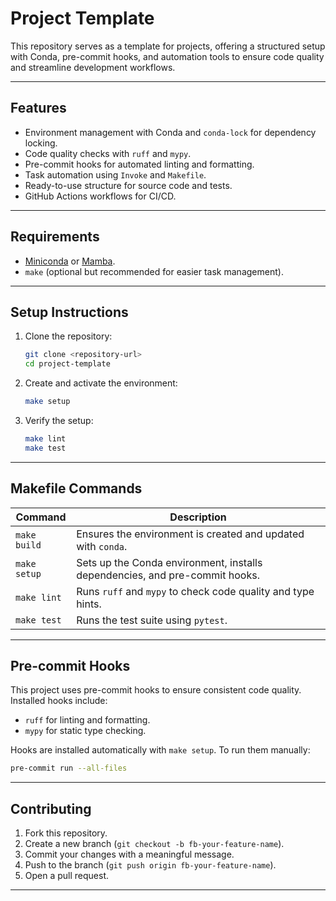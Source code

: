 # Project Template

This repository serves as a template for projects, offering a structured setup with Conda, pre-commit hooks, and automation tools to ensure code quality and streamline development workflows.

---

## **Features**

- Environment management with Conda and `conda-lock` for dependency locking.
- Code quality checks with `ruff` and `mypy`.
- Pre-commit hooks for automated linting and formatting.
- Task automation using `Invoke` and `Makefile`.
- Ready-to-use structure for source code and tests.
- GitHub Actions workflows for CI/CD.

---

## **Requirements**

- [Miniconda](https://docs.conda.io/en/latest/miniconda.html) or [Mamba](https://mamba.readthedocs.io/).
- `make` (optional but recommended for easier task management).

---

## **Setup Instructions**

1. Clone the repository:

   ```bash
   git clone <repository-url>
   cd project-template
   ```

2. Create and activate the environment:

   ```bash
   make setup
   ```

3. Verify the setup:
   ```bash
   make lint
   make test
   ```

---

## **Makefile Commands**

| Command      | Description                                                                 |
| ------------ | --------------------------------------------------------------------------- |
| `make build` | Ensures the environment is created and updated with `conda`.                |
| `make setup` | Sets up the Conda environment, installs dependencies, and pre-commit hooks. |
| `make lint`  | Runs `ruff` and `mypy` to check code quality and type hints.                |
| `make test`  | Runs the test suite using `pytest`.                                         |

---

## **Pre-commit Hooks**

This project uses pre-commit hooks to ensure consistent code quality. Installed hooks include:

- `ruff` for linting and formatting.
- `mypy` for static type checking.

Hooks are installed automatically with `make setup`. To run them manually:

```bash
pre-commit run --all-files
```

---

## **Contributing**

1. Fork this repository.
2. Create a new branch (`git checkout -b fb-your-feature-name`).
3. Commit your changes with a meaningful message.
4. Push to the branch (`git push origin fb-your-feature-name`).
5. Open a pull request.

---
